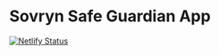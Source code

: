 # Sovryn Safe Guardian App

[![Netlify Status](https://api.netlify.com/api/v1/badges/8b0db8b5-4299-43b8-9390-d233bdc70064/deploy-status)](https://app.netlify.com/sites/safe-guardian/deploys)
